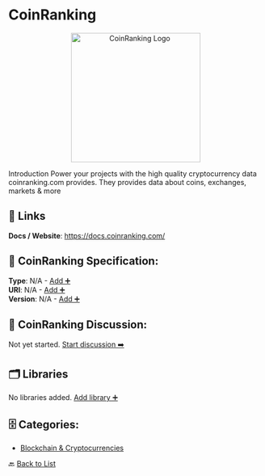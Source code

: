 # CoinRanking
<p align="center">
    <img width="256" src="https://raw.githubusercontent.com/apis-list/apis-list/main/apis/coinranking/logo.png" alt="CoinRanking Logo"/>
</p>
Introduction Power your projects with the high quality cryptocurrency data coinranking.com provides. They provides data about coins, exchanges, markets & more

##  🔗 Links
**Docs / Website**: https://docs.coinranking.com/

## 🧬 CoinRanking Specification:
**Type**: N/A - [Add ➕](https://github.com/apis-list/apis-list/edit/main/apis.yaml#L3822)  
**URI**: N/A - [Add ➕](https://github.com/apis-list/apis-list/edit/main/apis.yaml#L3822)  
**Version**: N/A - [Add ➕](https://github.com/apis-list/apis-list/edit/main/apis.yaml#L3822)

## 💬 CoinRanking Discussion:
Not yet started. [Start discussion ➡️](https://github.com/apis-list/apis-list/discussions/new)

## 🗂️ Libraries

No libraries added. [Add library ➕](https://github.com/apis-list/apis-list/edit/main/apis.yaml#L3822)    


## 🗄️ Categories:
- [Blockchain & Cryptocurrencies](https://github.com/apis-list/apis-list#blockchain--cryptocurrencies-)

🔙  [Back to List](https://github.com/apis-list/apis-list)
